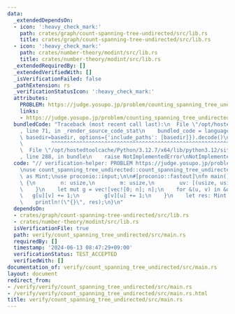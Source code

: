 ```yaml
---
data:
  _extendedDependsOn:
  - icon: ':heavy_check_mark:'
    path: crates/graph/count-spanning-tree-undirected/src/lib.rs
    title: crates/graph/count-spanning-tree-undirected/src/lib.rs
  - icon: ':heavy_check_mark:'
    path: crates/number-theory/modint/src/lib.rs
    title: crates/number-theory/modint/src/lib.rs
  _extendedRequiredBy: []
  _extendedVerifiedWith: []
  _isVerificationFailed: false
  _pathExtension: rs
  _verificationStatusIcon: ':heavy_check_mark:'
  attributes:
    PROBLEM: https://judge.yosupo.jp/problem/counting_spanning_tree_undirected
    links:
    - https://judge.yosupo.jp/problem/counting_spanning_tree_undirected
  bundledCode: "Traceback (most recent call last):\n  File \"/opt/hostedtoolcache/Python/3.12.7/x64/lib/python3.12/site-packages/onlinejudge_verify/documentation/build.py\"\
    , line 71, in _render_source_code_stat\n    bundled_code = language.bundle(stat.path,\
    \ basedir=basedir, options={'include_paths': [basedir]}).decode()\n          \
    \         ^^^^^^^^^^^^^^^^^^^^^^^^^^^^^^^^^^^^^^^^^^^^^^^^^^^^^^^^^^^^^^^^^^^^^^^^^^^^^^^^^\n\
    \  File \"/opt/hostedtoolcache/Python/3.12.7/x64/lib/python3.12/site-packages/onlinejudge_verify/languages/rust.py\"\
    , line 288, in bundle\n    raise NotImplementedError\nNotImplementedError\n"
  code: "// verification-helper: PROBLEM https://judge.yosupo.jp/problem/counting_spanning_tree_undirected\n\
    \nuse count_spanning_tree_undirected::count_spanning_tree_undirected;\nuse modint::ModInt998244353\
    \ as Mint;\nuse proconio::input;\n\n#[proconio::fastout]\nfn main() {\n    input!\
    \ {\n        n: usize,\n        m: usize,\n        uv: [(usize, usize); m],\n\
    \    }\n    let mut g = vec![vec![0; n]; n];\n    for &(u, v) in &uv {\n     \
    \   g[u][v] += 1;\n        g[v][u] += 1;\n    }\n    let res: Mint = count_spanning_tree_undirected(&g);\n\
    \    println!(\"{}\", res);\n}\n"
  dependsOn:
  - crates/graph/count-spanning-tree-undirected/src/lib.rs
  - crates/number-theory/modint/src/lib.rs
  isVerificationFile: true
  path: verify/count_spanning_tree_undirected/src/main.rs
  requiredBy: []
  timestamp: '2024-06-13 08:47:29+09:00'
  verificationStatus: TEST_ACCEPTED
  verifiedWith: []
documentation_of: verify/count_spanning_tree_undirected/src/main.rs
layout: document
redirect_from:
- /verify/verify/count_spanning_tree_undirected/src/main.rs
- /verify/verify/count_spanning_tree_undirected/src/main.rs.html
title: verify/count_spanning_tree_undirected/src/main.rs
---
```

